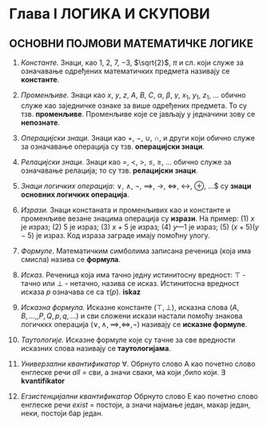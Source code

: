 # Глава I ЛОГИКА И СКУПОВИ

## ОСНОВНИ ПОЈМОВИ МАТЕМАТИЧКЕ ЛОГИКЕ

1. *Константе.* Знаци, као $1$, $2$, $7$, $-3$, $\sqrt{2}$, $\pi$ и сл. који служе за означавање одређених математичких предмета називају се **константе**.

2. *Променљиве.* Знаци као $x$, $y$, $z$, $A$, $B$, $C$, $\alpha$, $\beta$, $\gamma$, $x_1$, $y_1$, $z_1$, ... обично служе као заједничке ознаке за више одређених предмета. То су тзв. **променљиве**. Променљиве које се јављају у једначини зову се **непознате**.

3. *Операцијски знаци.* Знаци као $+$, $-$, $\cup$, $\cap$, и други који обично служе за означавање операција су тзв. **операцијски знаци**.

4. *Релацијски знаци.* Знаци као $=$, $<$, $>$, $\le$, $\ge$, ... обично служе за означавање релација; то су тзв. **релацијски знаци**.

5. *Знаци логичких операција*: $\lor$, $\land$, $\lnot$, $\implies$, $\rightarrow$, $\iff$, $\leftrightarrow$, $\oplus$, ...$ су **знаци основних логичких операција**.

6. *Изрази.* Знаци констаната и променљивих као и константе и променљиве везане знацима операција су **изрази**. На пример: (1) $х$ је израз; (2) $5$ је израз; (3) $х + 5$ је израз; (4) $у — 1$ је израз; (5) $(х + 5)(у - 5)$ је израз. Код израза заграде имају помоћну улогу.

7. *Формуле*. Математичким симболима записана реченица (која има смисла) назива се **формула**.

8. *Исказ.* Реченица која има тачно једну истинитосну вредност: $\top$ - тачно или $\bot$ - нетачно, назива се исказ. Истинитосна вредност исказа $р$ означава се са $\tau(р)$.  **iskaz**

9. *Исказна формула.* Исказне константе $(\top, \bot)$, исказна слова $(А, В, ..., ,Р, Q, р, q, ...)$ и сви сложени искази настали помоћу знакова логичккх операција $(\lor, \land, \implies, \iff, \lnot)$ називају се **исказне формуле**.

10. *Таутологије.* Исказне формуле које су тачне зa све вредности исказних слова називају се **таутологијама**.

11. *Универзални квантификатор* $\forall$. Обрнуто слово А као почетно слово енглеске речи *аll* = сви, а значи сваки, ма који ,било који. $\exists$  **kvantifikator**

12. *Егзистенцијални квантификатор* Обрнуто слово Е као почетно слово енглеске речи *exist* = постоји, а значи најмање
један, макар један, неки, постоји бар један.